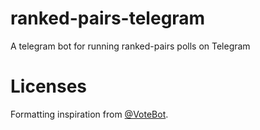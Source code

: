 # ranked-pairs-telegram

A telegram bot for running ranked-pairs polls on Telegram

# Licenses

Formatting inspiration from [@VoteBot](https://t.me/VoteBot).
